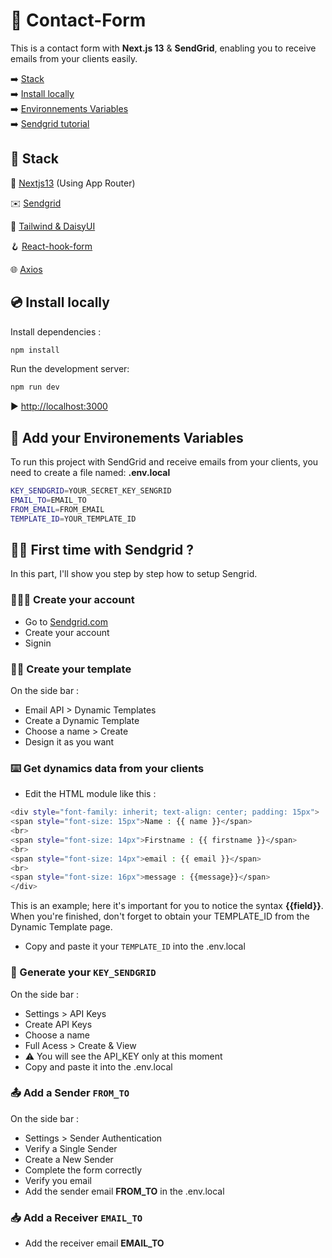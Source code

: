 # 📮 Contact-Form

This is a contact form with **Next.js 13** & **SendGrid**, enabling you to receive emails from your clients easily.

➡️ [Stack](#-stack)  
➡️ [Install locally](#-install-locally)  
➡️ [Environnements Variables](#-add-your-environements-variables)  
➡️ [Sendgrid tutorial](#%EF%B8%8F-first-time-with-sendgrid-)

## 🧬 Stack

🚀 [Nextjs13](https://nextjs.org/docs) (Using App Router)

✉️ [Sendgrid](https://sendgrid.com/)

🎨 [Tailwind & DaisyUI](https://daisyui.com/)

🪝 [React-hook-form](https://react-hook-form.com/)

🌐 [Axios](https://axios-http.com/)

## 💿 Install locally

Install dependencies :

```bash
npm install
```

Run the development server:

```bash
npm run dev
```

▶️ [http://localhost:3000](http://localhost:3000)

## 📁 Add your Environements Variables

To run this project with SendGrid and receive emails from your clients, you need to create a file named: **.env.local**

```bash
KEY_SENDGRID=YOUR_SECRET_KEY_SENGRID
EMAIL_TO=EMAIL_TO
FROM_EMAIL=FROM_EMAIL
TEMPLATE_ID=YOUR_TEMPLATE_ID
```

## 🤷‍♂️ First time with Sendgrid ?

In this part, I'll show you step by step how to setup Sengrid.

### 👨🏼‍💻 Create your account

- Go to [Sendgrid.com](https://sendgrid.com/)
- Create your account
- Signin

### 👨‍🎨 Create your template

On the side bar :

- Email API > Dynamic Templates
- Create a Dynamic Template
- Choose a name > Create
- Design it as you want

### ⌨️ Get dynamics data from your clients

- Edit the HTML module like this :

```bash
<div style="font-family: inherit; text-align: center; padding: 15px">
<span style="font-size: 15px">Name : {{ name }}</span>
<br>
<span style="font-size: 14px">Firstname : {{ firstname }}</span>
<br>
<span style="font-size: 14px">email : {{ email }}</span>
<br>
<span style="font-size: 16px">message : {{message}}</span>
</div>
```

This is an example; here it's important for you to notice the syntax **{{field}}**.
When you're finished, don't forget to obtain your TEMPLATE_ID from the Dynamic Template page.

- Copy and paste it your `TEMPLATE_ID` into the .env.local

### 🔑 Generate your `KEY_SENDGRID`

On the side bar :

- Settings > API Keys
- Create API Keys
- Choose a name
- Full Acess > Create & View
- ⚠️ You will see the API_KEY only at this moment
- Copy and paste it into the .env.local

### 📤 Add a Sender `FROM_TO`

On the side bar :

- Settings > Sender Authentication
- Verify a Single Sender
- Create a New Sender
- Complete the form correctly
- Verify you email
- Add the sender email **FROM_TO** in the .env.local

### 📥 Add a Receiver `EMAIL_TO`

- Add the receiver email **EMAIL_TO**
